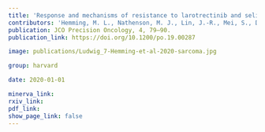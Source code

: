 ```yaml
---
title: 'Response and mechanisms of resistance to larotrectinib and selitrectinib in metastatic undifferentiated sarcoma harboring oncogenic fusion of NTRK1.'
contributors: 'Hemming, M. L., Nathenson, M. J., Lin, J.-R., Mei, S., Du, Z., Malik, K., Marino-Enriquez, A., Jagannathan, J. P., Sorger, P. K., Bertagnolli, M., Sicinska, E., Demetri, G. D., & Santagata, S. (2020).'
publication: JCO Precision Oncology, 4, 79–90.
publication_link: https://doi.org/10.1200/po.19.00287 

image: publications/Ludwig_7-Hemming-et-al-2020-sarcoma.jpg

group: harvard

date: 2020-01-01

minerva_link: 
rxiv_link: 
pdf_link: 
show_page_link: false
---
```

